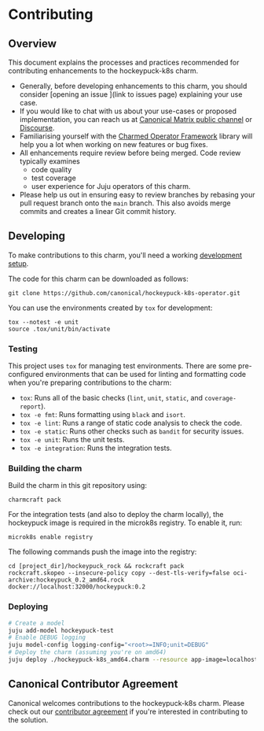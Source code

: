 # Contributing

## Overview

This document explains the processes and practices recommended for contributing enhancements to the hockeypuck-k8s charm.

- Generally, before developing enhancements to this charm, you should consider [opening an issue
  ](link to issues page) explaining your use case.
- If you would like to chat with us about your use-cases or proposed implementation, you can reach
  us at [Canonical Matrix public channel](https://matrix.to/#/#charmhub-charmdev:ubuntu.com)
  or [Discourse](https://discourse.charmhub.io/).
- Familiarising yourself with the [Charmed Operator Framework](https://documentation.ubuntu.com/juju/latest/howto/manage-charms/index.html#build-a-charm) library
  will help you a lot when working on new features or bug fixes.
- All enhancements require review before being merged. Code review typically examines
  - code quality
  - test coverage
  - user experience for Juju operators of this charm.
- Please help us out in ensuring easy to review branches by rebasing your pull request branch onto the `main` branch. This 
  also avoids merge commits and creates a linear Git commit history.

## Developing

To make contributions to this charm, you'll need a working [development setup](https://documentation.ubuntu.com/juju/3.6/tutorial/#set-up-an-isolated-test-environment).

The code for this charm can be downloaded as follows:

```
git clone https://github.com/canonical/hockeypuck-k8s-operator.git
```

You can use the environments created by `tox` for development:

```shell
tox --notest -e unit
source .tox/unit/bin/activate
```

<!-- TODO: Check whether these instructions are more appropriate:
You can create an environment for development with `tox`:

```shell
tox devenv -e integration
source venv/bin/activate
```
-->

### Testing

This project uses `tox` for managing test environments. There are some pre-configured environments
that can be used for linting and formatting code when you're preparing contributions to the charm:

* `tox`: Runs all of the basic checks (`lint`, `unit`, `static`, and `coverage-report`).
* `tox -e fmt`: Runs formatting using `black` and `isort`.
* `tox -e lint`: Runs a range of static code analysis to check the code.
* `tox -e static`: Runs other checks such as `bandit` for security issues.
* `tox -e unit`: Runs the unit tests.
* `tox -e integration`: Runs the integration tests.

### Building the charm

Build the charm in this git repository using:

```shell
charmcraft pack
```

For the integration tests (and also to deploy the charm locally), the hockeypuck
image is required in the microk8s registry. To enable it, run:

```shell
microk8s enable registry
```

The following commands push the image into the registry:

```shell
cd [project_dir]/hockeypuck_rock && rockcraft pack
rockcraft.skopeo --insecure-policy copy --dest-tls-verify=false oci-archive:hockeypuck_0.2_amd64.rock docker://localhost:32000/hockeypuck:0.2
```

### Deploying

<!-- TODO: Determine if the juju deploy command should be updated -->

```bash
# Create a model
juju add-model hockeypuck-test
# Enable DEBUG logging
juju model-config logging-config="<root>=INFO;unit=DEBUG"
# Deploy the charm (assuming you're on amd64)
juju deploy ./hockeypuck-k8s_amd64.charm --resource app-image=localhost:32000/hockeypuck:0.2 --config metrics-port=9626 --config app-port=11371
```

## Canonical Contributor Agreement

Canonical welcomes contributions to the hockeypuck-k8s charm. Please check out our [contributor agreement](https://ubuntu.com/legal/contributors) if you're interested in contributing to the solution.
